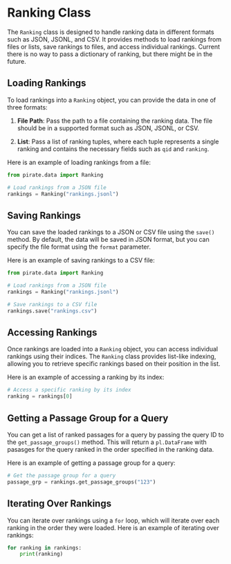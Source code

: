 # Ranking Class

The `Ranking` class is designed to handle ranking data in different formats such as JSON, JSONL, and CSV. It provides methods to load rankings from files or lists, save rankings to files, and access individual rankings. Current there is no way to pass a dictionary of ranking, but there might be in the future.

## Loading Rankings

To load rankings into a `Ranking` object, you can provide the data in one of three formats:

1. **File Path**: Pass the path to a file containing the ranking data. The file should be in a supported format such as JSON, JSONL, or CSV.

2. **List**: Pass a list of ranking tuples, where each tuple represents a single ranking and contains the necessary fields such as `qid` and `ranking`.

Here is an example of loading rankings from a file:

```python
from pirate.data import Ranking

# Load rankings from a JSON file
rankings = Ranking("rankings.jsonl")
```

## Saving Rankings

You can save the loaded rankings to a JSON or CSV file using the `save()` method. By default, the data will be saved in JSON format, but you can specify the file format using the `format` parameter.

Here is an example of saving rankings to a CSV file:

```python
from pirate.data import Ranking

# Load rankings from a JSON file
rankings = Ranking("rankings.jsonl")

# Save rankings to a CSV file
rankings.save("rankings.csv")
```

## Accessing Rankings

Once rankings are loaded into a `Ranking` object, you can access individual rankings using their indices. The `Ranking` class provides list-like indexing, allowing you to retrieve specific rankings based on their position in the list.

Here is an example of accessing a ranking by its index:

```python
# Access a specific ranking by its index
ranking = rankings[0]
```

## Getting a Passage Group for a Query

You can get a list of ranked passages for a query by passing the query ID to the `get_passage_groups()` method. This will return a `pl.DataFrame` with pasasges for the query ranked in the order specified in the ranking data.

Here is an example of getting a passage group for a query:

```python
# Get the passage group for a query
passage_grp = rankings.get_passage_groups("123")
```

## Iterating Over Rankings

You can iterate over rankings using a `for` loop, which will iterate over each ranking in the order they were loaded. Here is an example of iterating over rankings:

```python
for ranking in rankings:
    print(ranking)
```